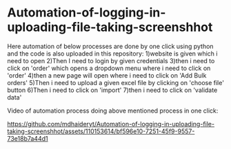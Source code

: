 # Automation-of-logging-in-uploading-file-taking-screenshhot
Here automation of below processes are done by one click using python and the code is also uploaded in this repository:
1)website is given which i need to open
2)Then I need to login by given credentials
3)then i need to click on 'order' which opens a dropdown menu where i need to click on 'order'
4)then a new page will open where i need to click on 'Add Bulk orders'
5)Then i need to upload a given excel file by clicking on 'choose file' button
6)Then i need to click on 'import'
7)then i need to click on 'validate data'

Video of automation process doing above mentioned process in one click:

https://github.com/mdhaideryt/Automation-of-logging-in-uploading-file-taking-screenshhot/assets/110153614/bf596e10-7251-45f9-9557-73e18b7a44d1
